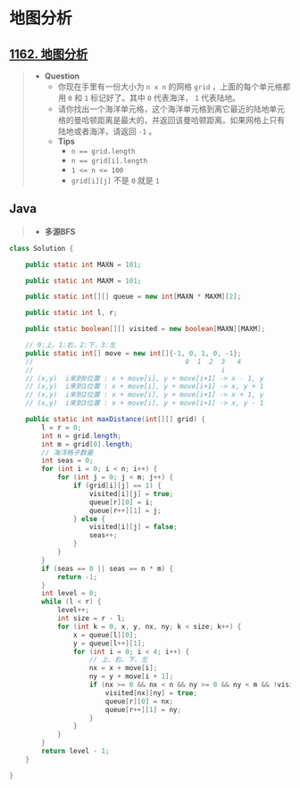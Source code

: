# 地图分析

## [1162. 地图分析](https://leetcode.cn/problems/as-far-from-land-as-possible/)

> - **Question**
>   - 你现在手里有一份大小为 `n x n` 的网格 `grid` ，上面的每个单元格都用 `0` 和 `1` 标记好了。其中 `0` 代表海洋， `1` 代表陆地。
>   - 请你找出一个海洋单元格，这个海洋单元格到离它最近的陆地单元格的曼哈顿距离是最大的，并返回该曼哈顿距离。如果网格上只有陆地或者海洋，请返回 `-1` 。
>   - **Tips**
>     - `n == grid.length`
>     - `n == grid[i].length`
>     - `1 <= n <= 100`
>     - `grid[i][j]` 不是 `0` 就是 `1`

## Java

> - **多源BFS**

```java
class Solution {

    public static int MAXN = 101;

    public static int MAXM = 101;

    public static int[][] queue = new int[MAXN * MAXM][2];

    public static int l, r;

    public static boolean[][] visited = new boolean[MAXN][MAXM];

    // 0:上，1:右，2:下，3:左
    public static int[] move = new int[]{-1, 0, 1, 0, -1};
    //                                      0  1  2  3   4
    //                                               i
    // (x,y)  i来到0位置 : x + move[i], y + move[i+1] -> x - 1, y
    // (x,y)  i来到1位置 : x + move[i], y + move[i+1] -> x, y + 1
    // (x,y)  i来到2位置 : x + move[i], y + move[i+1] -> x + 1, y
    // (x,y)  i来到3位置 : x + move[i], y + move[i+1] -> x, y - 1

    public static int maxDistance(int[][] grid) {
        l = r = 0;
        int n = grid.length;
        int m = grid[0].length;
        // 海洋格子数量
        int seas = 0;
        for (int i = 0; i < n; i++) {
            for (int j = 0; j < m; j++) {
                if (grid[i][j] == 1) {
                    visited[i][j] = true;
                    queue[r][0] = i;
                    queue[r++][1] = j;
                } else {
                    visited[i][j] = false;
                    seas++;
                }
            }
        }
        if (seas == 0 || seas == n * m) {
            return -1;
        }
        int level = 0;
        while (l < r) {
            level++;
            int size = r - l;
            for (int k = 0, x, y, nx, ny; k < size; k++) {
                x = queue[l][0];
                y = queue[l++][1];
                for (int i = 0; i < 4; i++) {
                    // 上、右、下、左
                    nx = x + move[i];
                    ny = y + move[i + 1];
                    if (nx >= 0 && nx < n && ny >= 0 && ny < m && !visited[nx][ny]) {
                        visited[nx][ny] = true;
                        queue[r][0] = nx;
                        queue[r++][1] = ny;
                    }
                }
            }
        }
        return level - 1;
    }

}
```

